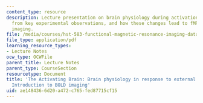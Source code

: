 ```yaml
---
content_type: resource
description: Lecture presentation on brain physiology during activation, as known
  from key experimental observations, and how these changes lead to fMRI via BOLD
  imaging.
file: /media/courses/hst-583-functional-magnetic-resonance-imaging-data-acquisition-and-analysis-fall-2008/ae1484366d20a472c765fed87715cf15_1008_bol_physl2.pdf
file_type: application/pdf
learning_resource_types:
- Lecture Notes
ocw_type: OCWFile
parent_title: Lecture Notes
parent_type: CourseSection
resourcetype: Document
title: 'The Activating Brain: Brain physiology in response to external stimuli and
  Introduction to BOLD imaging'
uid: ae148436-6d20-a472-c765-fed87715cf15
---
```


